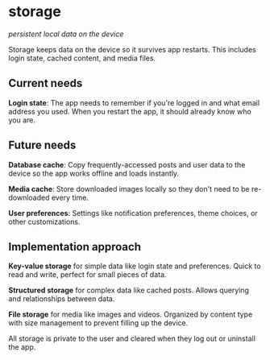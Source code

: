 # storage
*persistent local data on the device*

Storage keeps data on the device so it survives app restarts. This includes login state, cached content, and media files.

## Current needs

**Login state**: The app needs to remember if you're logged in and what email address you used. When you restart the app, it should already know who you are.

## Future needs

**Database cache**: Copy frequently-accessed posts and user data to the device so the app works offline and loads instantly.

**Media cache**: Store downloaded images locally so they don't need to be re-downloaded every time.

**User preferences**: Settings like notification preferences, theme choices, or other customizations.

## Implementation approach

**Key-value storage** for simple data like login state and preferences. Quick to read and write, perfect for small pieces of data.

**Structured storage** for complex data like cached posts. Allows querying and relationships between data.

**File storage** for media like images and videos. Organized by content type with size management to prevent filling up the device.

All storage is private to the user and cleared when they log out or uninstall the app.
